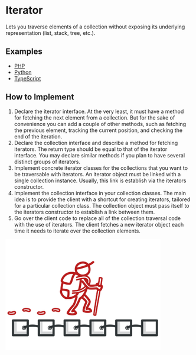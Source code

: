 # Iterator

Lets you traverse elements of a collection without exposing its underlying representation (list, stack, tree, etc.).

## Examples

* [PHP](php)
* [Python](python)
* [TypeScript](typescript)

## How to Implement

1. Declare the iterator interface. At the very least, it must have a method for fetching the next element from a collection. But for the sake of convenience you can add a couple of other methods, such as fetching the previous element, tracking the current position, and checking the end of the iteration.
2. Declare the collection interface and describe a method for fetching iterators. The return type should be equal to that of the iterator interface. You may declare similar methods if you plan to have several distinct groups of iterators.
3. Implement concrete iterator classes for the collections that you want to be traversable with iterators. An iterator object must be linked with a single collection instance. Usually, this link is establish via the iterators constructor.
4. Implement the collection interface in your collection classes. The main idea is to provide the client with a shortcut for creating iterators, tailored for a particular collection class. The collection object must pass itself to the iterators constructor to establish a link between them.
5. Go over the client code to replace all of the collection traversal code with the use of iterators. The client fetches a new iterator object each time it needs to iterate over the collection elements.

![Iterator](/images/iterator.png)
